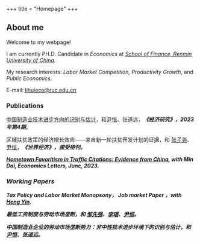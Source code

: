 +++
title = "Homepage"
+++

## About me

Welcome to my webpage!

I am currently PH.D. Candidate in <i>Economics</font></i></font> at <i>[School of Finance, Renmin University of China](http://sf.ruc.edu.cn/)</font></i></font>.

My research interests: <i>Labor Market Competition, Productivity Growth,</font></i></font> and <i>Public Economics</font></i></font>. 

E-mail: lihuieco@ruc.edu.cn

### Publications

[中国制造业技术进步方向的识别与估计](https://kns.cnki.net/kcms2/article/abstract?v=qExbs-RUAL24hQfEGnar8Q-XNyrH6ZgG4xOMH82vosvoNfEU5mgCxSIyWypZeRjzJ84mU_QgKrV4q11VUHL4sIrNLH7W_tq9B7iyIfEV79I47IT4UQYDNg==&uniplatform=NZKPT&language=gb)，和[尹恒](http://nads.ruc.edu.cn/jgsz/qzjs/js/c2ff8cbc92764c258df5a044a68b18bd.htm)、张道远，<i><strong>《经济研究》，2023年第4期</font></strong></i></font>。

区域扶贫政策的经济增长效应——来自新一轮扶贫开发计划的证据，和 [张子尧](http://nads.ruc.edu.cn/jgsz/qzjs/js/c2ff8cbc92764c258df5a044a68b18bd.htm)、[尹恒](http://nads.ruc.edu.cn/jgsz/qzjs/js/c2ff8cbc92764c258df5a044a68b18bd.htm)，<i><strong>《世界经济》，接受待刊。

[Hometown Favoritism in Traffic Citations: Evidence from China](https://www.sciencedirect.com/science/article/abs/pii/S016517652300246X), with Min Dai, <i><strong>Economics Letters, June, 2023</font></strong></i></font>.

### Working Papers

Tax Policy and Labor Market Monopsony，<i><strong> Job market Paper </font></strong></i></font>，with [Heng Yin](http://nads.ruc.edu.cn/jgsz/qzjs/js/c2ff8cbc92764c258df5a044a68b18bd.htm).

最低工资制度与劳动市场垄断，和 [邹先强](http://slhr.ruc.edu.cn/szdw/zzjs/ldjj/zxq/dde3adcbd9f5420baac832d3bb7801dc.htm)、[李瑶](http://slhr.ruc.edu.cn/szdw/zzjs/ldjj/zxq/dde3adcbd9f5420baac832d3bb7801dc.htm)、[尹恒](http://nads.ruc.edu.cn/jgsz/qzjs/js/c2ff8cbc92764c258df5a044a68b18bd.htm)。

中国制造业企业的劳动市场垄断势力：非中性技术进步环境下的识别与估计，和 [尹恒](http://nads.ruc.edu.cn/jgsz/qzjs/js/c2ff8cbc92764c258df5a044a68b18bd.htm)、张道远。





